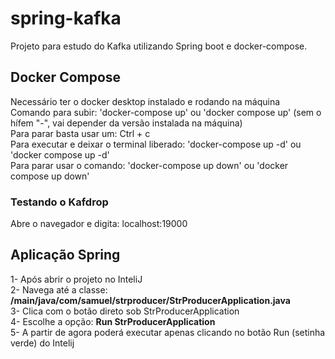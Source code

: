 # spring-kafka
Projeto para estudo do Kafka utilizando Spring boot e docker-compose.  
  
## Docker Compose  
Necessário ter o docker desktop instalado e rodando na máquina  
Comando para subir: 'docker-compose up' ou 'docker compose up' (sem o hífem "-", vai depender da versão instalada na máquina)  
Para parar basta usar um: Ctrl + c  
Para executar e deixar o terminal liberado: 'docker-compose up -d' ou 'docker compose up -d'  
Para parar usar o comando: 'docker-compose up down' ou 'docker compose up down'  
  
### Testando o Kafdrop  
Abre o navegador e digita: localhost:19000  
  
## Aplicação Spring  
1- Após abrir o projeto no InteliJ  
2- Navega até a classe: **/main/java/com/samuel/strproducer/StrProducerApplication.java**  
3- Clica com o botão direto sob StrProducerApplication  
4- Escolhe a opção: **Run StrProducerApplication**  
5- A partir de agora poderá executar apenas clicando no botão Run (setinha verde) do Intelij  
  